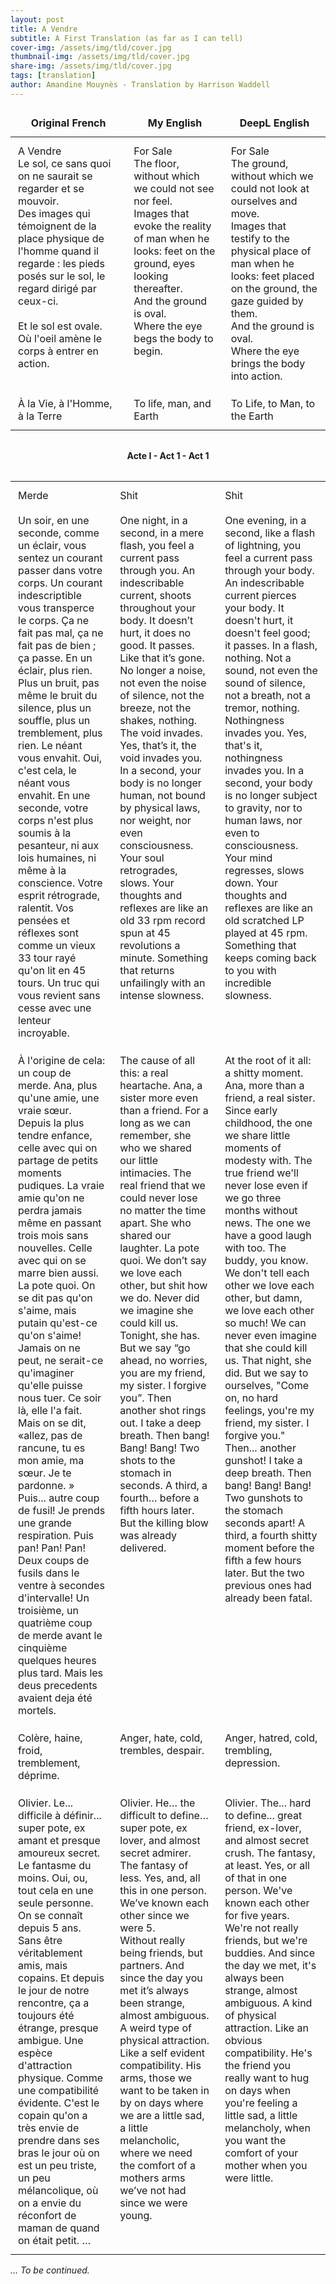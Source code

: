 ```yaml
---
layout: post
title: A Vendre
subtitle: A First Translation (as far as I can tell)
cover-img: /assets/img/tld/cover.jpg
thumbnail-img: /assets/img/tld/cover.jpg
share-img: /assets/img/tld/cover.jpg
tags: [translation]
author: Amandine Mouynès - Translation by Harrison Waddell
---
```


<style>
  table.translation {
    border-collapse: collapse;
    width: 100%;
  }
  table.translation td {
    border: none;       /* removes lines */
    padding: 0.75rem;   /* spacing for readability */
    vertical-align: top;
  }
    table.translation th {
    border: none;       /* removes borders from both body + head */
    padding: 0.75rem;   /* spacing */
    vertical-align: top;
    text-align: center;
</style>

<table class="translation">
  <thead>
    <tr>
      <th>Original French</th>
      <th>My English</th>
      <th>DeepL English</th>
    </tr>
  </thead>
  <tbody>
    <tr>
      <td>
        A Vendre <br>
        Le sol, ce sans quoi on ne saurait se regarder et se mouvoir. <br>
        Des images qui témoignent de la place physique de l'homme quand il regarde : les pieds posés sur le sol, le regard dirigé par ceux-ci. <br><br>
        Et le sol est ovale. <br>
        Où l'oeil amène le corps à entrer en action.
      </td>
      <td>
        For Sale <br>
        The floor, without which we could not see nor feel. <br>
        Images that evoke the reality of man when he looks: feet on the ground, eyes looking thereafter. <br>
        And the ground is oval. <br>
        Where the eye begs the body to begin.
      </td>
      <td>
        For Sale <br>
        The ground, without which we could not look at ourselves and move. <br>
        Images that testify to the physical place of man when he looks: feet placed on the ground, the gaze guided by them. <br>
        And the ground is oval. <br>
        Where the eye brings the body into action.
      </td>
    </tr>
    <tr>
  <td>À la Vie, à l'Homme, à la Terre</td>
  <td>To life, man, and Earth</td>
  <td>To Life, to Man, to the Earth</td>
</tr>
</tbody>
</table>

<!-- Acts outside the table -->
<div style="margin:2rem 0; font-weight:bold; text-align: center;">
  Acte I - Act 1 - Act 1
</div>

<table class="translation">
  <tbody>
<tr>
  <td>
    Merde <br><br>
    Un soir, en une seconde, comme un éclair, vous sentez un courant passer dans votre corps. Un courant indescriptible vous transperce le corps. Ça ne fait pas mal, ça ne fait pas de bien ; ça passe. En un éclair, plus rien. Plus un bruit, pas même le bruit du silence, plus un souffle, plus un tremblement, plus rien. Le néant vous envahit. Oui, c'est cela, le néant vous envahit. En une seconde, votre corps n'est plus soumis à la pesanteur, ni aux lois humaines, ni même à la conscience. Votre esprit rétrograde, ralentit. Vos pensées et réflexes sont comme un vieux 33 tour rayé qu'on lit en 45 tours. Un truc qui vous revient sans cesse avec une lenteur incroyable.
  </td>
  <td>
    Shit <br><br>
    One night, in a second, in a mere flash, you feel a current pass through you. An indescribable current, shoots throughout your body. It doesn’t hurt, it does no good. It passes. Like that it’s gone. No longer a noise, not even the noise of silence, not the breeze, not the shakes, nothing. The void invades. Yes, that’s it, the void invades you. In a second, your body is no longer human, not bound by physical laws, nor weight, nor even consciousness. Your soul retrogrades, slows. Your thoughts and reflexes are like an old 33 rpm record spun at 45 revolutions a minute. Something that returns unfailingly with an intense slowness.

  </td>
  <td>
    Shit <br><br>
    One evening, in a second, like a flash of lightning, you feel a current pass through your body. An indescribable current pierces your body. It doesn't hurt, it doesn't feel good; it passes. In a flash, nothing. Not a sound, not even the sound of silence, not a breath, not a tremor, nothing. Nothingness invades you. Yes, that's it, nothingness invades you. In a second, your body is no longer subject to gravity, nor to human laws, nor even to consciousness. Your mind regresses, slows down. Your thoughts and reflexes are like an old scratched LP played at 45 rpm. Something that keeps coming back to you with incredible slowness.

  </td>
</tr>

<tr>
  <td>
    À l'origine de cela: un coup de merde. Ana, plus qu'une amie, une vraie sœur. Depuis la plus tendre enfance, celle avec qui on partage de petits moments pudiques. La vraie amie qu'on ne perdra jamais même en passant trois mois sans nouvelles. Celle avec qui on se marre bien aussi. La pote quoi. On se dit pas qu'on s'aime, mais putain qu'est-ce qu'on s'aime! Jamais on ne peut, ne serait-ce qu'imaginer qu'elle puisse nous tuer. Ce soir là, elle l'a fait. Mais on se dit, «allez, pas de rancune, tu es mon amie, ma sœur. Je te pardonne. » Puis... autre coup de fusil! Je prends une grande respiration. Puis pan! Pan! Pan! Deux coups de fusils dans le ventre à secondes d'intervalle! Un troisième, un quatrième coup de merde avant le cinquième quelques heures plus tard. Mais les deus precedents avaient deja été mortels.
  </td>
  <td>
    The cause of all this: a real heartache. Ana, a sister more even than a friend. For a long as we can remember, she who we shared our little intimacies. The real friend that we could never lose no matter the time apart. She who shared our laughter. La pote quoi. We don’t say we love each other, but shit how we do. Never did we imagine she could kill us. Tonight, she has. But we say “go ahead, no worries, you are my friend, my sister. I forgive you”. Then another shot rings out. I take a deep breath. Then bang! Bang! Bang! Two shots to the stomach in seconds. A third, a fourth… before a fifth hours later. But the killing blow was already delivered.
  </td>
  <td>
    At the root of it all: a shitty moment. Ana, more than a friend, a real sister. Since early childhood, the one we share little moments of modesty with. The true friend we'll never lose even if we go three months without news. The one we have a good laugh with too. The buddy, you know. We don't tell each other we love each other, but damn, we love each other so much! We can never even imagine that she could kill us. That night, she did. But we say to ourselves, "Come on, no hard feelings, you're my friend, my sister. I forgive you." Then... another gunshot! I take a deep breath. Then bang! Bang! Bang! Two gunshots to the stomach seconds apart! A third, a fourth shitty moment before the fifth a few hours later. But the two previous ones had already been fatal.
  </td>
</tr>

<tr>
  <td>Colère, haine, froid, tremblement, déprime.</td>
  <td>Anger, hate, cold, trembles, despair.</td>
  <td>Anger, hatred, cold, trembling, depression.</td>
</tr>

<tr>
  <td>
    Olivier. Le... difficile à définir... super pote, ex amant et presque amoureux secret. Le fantasme du moins. Oui, ou, tout cela en une seule personne. On se connaît depuis 5 ans. <br>
    Sans être véritablement amis, mais copains. Et depuis le jour de notre rencontre, ça a toujours été étrange, presque ambigue. Une espèce d'attraction physique. Comme une compatibilité évidente. C'est le copain qu'on a très envie de prendre dans ses bras le jour où on est un peu triste, un peu mélancolique, où on a envie du réconfort de maman de quand on était petit.
…

  </td>
  <td>
    Olivier. He… the difficult to define… super pote, ex lover, and almost secret admirer. The fantasy of less. Yes, and, all this in one person. We’ve known each other since we were 5. <br>
    Without really being friends, but partners. And since the day you met it’s always been strange, almost ambiguous. A weird type of physical attraction. Like a self evident compatibility. His arms, those we want to be taken in by on days where we are a little sad, a little melancholic, where we need the comfort of a mothers arms we’ve not had since we were young.
  </td>
  <td>
    Olivier. The... hard to define... great friend, ex-lover, and almost secret crush. The fantasy, at least. Yes, or all of that in one person. We've known each other for five years. <br>
    We're not really friends, but we're buddies. And since the day we met, it's always been strange, almost ambiguous. A kind of physical attraction. Like an obvious compatibility. He's the friend you really want to hug on days when you're feeling a little sad, a little melancholy, when you want the comfort of your mother when you were little.

  </td>
</tr>
</tbody>
</table>

<p><em>… To be continued.</em></p>

  </tbody>
</table>
